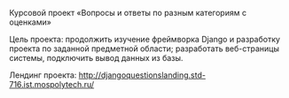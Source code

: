 ﻿Курсовой проект «Вопросы и ответы по разным категориям с оценками»
  
  Цель проекта: 
  продолжить изучение фреймворка Django и разработку проекта по заданной предметной области; разработать веб-страницы системы, подключить вывод данных из базы.
  
  Лендинг проекта: http://djangoquestionslanding.std-716.ist.mospolytech.ru/ 
  
